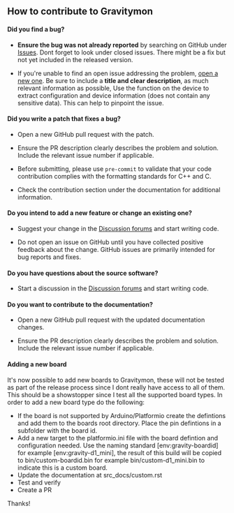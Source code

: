## How to contribute to Gravitymon

#### **Did you find a bug?**

* **Ensure the bug was not already reported** by searching on GitHub under [Issues](https://github.com/mp-se/gravitymon/issues). Dont forget to look under closed issues. There might be a fix but not yet included in the released version.

* If you're unable to find an open issue addressing the problem, [open a new one](https://github.com/mp-se/gravitymon/issues/new). Be sure to include a **title and clear description**, as much relevant information as possible, Use the function on the device to extract configuration and device information (does not contain any sensitive data). This can help to pinpoint the issue. 

#### **Did you write a patch that fixes a bug?**

* Open a new GitHub pull request with the patch.

* Ensure the PR description clearly describes the problem and solution. Include the relevant issue number if applicable.

* Before submitting, please use `pre-commit` to validate that your code contribution complies with the formatting standards for C++ and C. 

* Check the contribution section under the documentation for additional information.

#### **Do you intend to add a new feature or change an existing one?**

* Suggest your change in the [Discussion forums](https://github.com/mp-se/gravitymon/discussions) and start writing code.

* Do not open an issue on GitHub until you have collected positive feedback about the change. GitHub issues are primarily intended for bug reports and fixes.

#### **Do you have questions about the source software?**

* Start a discussion in the [Discussion forums](https://github.com/mp-se/gravitymon/discussions) and start writing code.

#### **Do you want to contribute to the documentation?**

* Open a new GitHub pull request with the updated documentation changes.

* Ensure the PR description clearly describes the problem and solution. Include the relevant issue number if applicable.

#### **Adding a new board**

It's now possible to add new boards to Gravitymon, these will not be tested as part of the release process since I dont really have access to all of them. This should be a showstopper since I test all the supported board types. In order to add a new board type do the following:

* If the board is not supported by Arduino/Platformio create the defintions and add them to the boards root directory. Place the pin defintions in a subfolder with the board id.
* Add a new target to the platformio.ini file with the board defintion and configuration needed. Use the naming standard [env:gravity-boardid] for example [env:gravity-d1_mini], the result of this build will be copied to bin/custom-boardid.bin for example bin/custom-d1_mini.bin to indicate this is a custom board.
* Update the documentation at src_docs/custom.rst
* Test and verify
* Create a PR

Thanks! 
